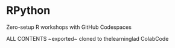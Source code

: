 # RPython
Zero-setup R workshops with GitHub Codespaces

ALL CONTENTS ~exported~ cloned to thelearninglad ColabCode
